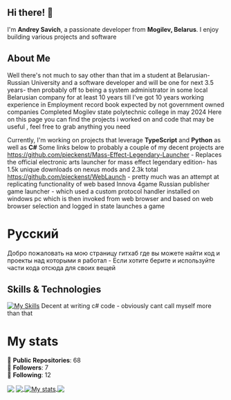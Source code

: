 ## Hi there! 👋

I'm **Andrey Savich**, a passionate developer from **Mogilev, Belarus**. I enjoy building various projects and software

## About Me

Well there's not much to say other than that im a student at Belarusian-Russian University and a software developer and will be one for next 3.5 years- then probably off to being a system administrator in some local Belarusian company for at least 10 years till I've got 10 years working experience in Employment record book expected by not government owned companies
Completed Mogilev state polytechnic college in may 2024
Here on this page you can find the projects i worked on and code that may be useful , feel free to grab anything you need

 Currently, I'm working on projects that leverage **TypeScript** and **Python** as well as **C#**
Some links below to probably a couple of my decent projects are https://github.com/pieckenst/Mass-Effect-Legendary-Launcher - Replaces the official electronic arts launcher for mass effect legendary edition- has 1.5k unique downloads on nexus mods and 2.3k total
 https://github.com/pieckenst/WebLaunch - pretty much was an attempt at replicating functionality of web based Innova 4game Russian publisher game launcher - which used a custom protocol handler installed on windows pc which is then invoked from web browser and based on web browser selection and logged in state launches a game

# Русский
Добро пожаловать на мою страницу гитхаб где вы можете найти код и проекты над которыми я работал  -
Если хотите берите и используйте части кода отсюда для своих вещей


## Skills & Technologies

[![My Skills](https://skillicons.dev/icons?i=bots,dotnet,linux,css,html,discord,nodejs,rider,androidstudio&perline=8)](https://skillicons.dev)
Decent at writing c# code - obviously cant call myself more than that
# My stats

🌟 **Public Repositories**: 68  
👥 **Followers**: 7  
🔗 **Following**: 12


<img align="center" src="https://discord.c99.nl/widget/theme-1/540142383270985738.png"/>
<a href="https://github.com/pieckenst">
  <img align="center" src="https://github-readme-stats.vercel.app/api/top-langs/?username=pieckenst&title_color=ffffff&count_private=true&text_color=c9cacc&icon_color=E35809&bg_color=1d1f21&langs_count=25" />
</a>
<a href="https://github.com/pieckenst/pieckenst">
  <img align="center" src="https://github-readme-stats.vercel.app/api?username=pieckenst&show_icons=true&line_height=27&count_private=true&title_color=ffffff&text_color=c9cacc&icon_color=E35809&bg_color=1d1f21" alt="My stats" />
</a>

<a href="https://github.com/helia-developers/helia">
  <img align="center" src="https://github-readme-stats.vercel.app/api/pin/?username=obsidian-development&repo=helia&title_color=ffffff&text_color=c9cacc&icon_color=E35809&bg_color=1d1f21" />
</a>

